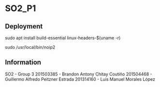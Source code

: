 # SO2_P1

## Deployment

sudo apt install build-essential linux-headers-$(uname -r)

sudo /usr/local/bin/noip2

## Information

SO2 - Group 3
201503385 - Brandon Antony Chitay Coutiño
201504468 - Guillermo Alfredo Peitzner Estrada
201314160 - Luis Manuel Morales López